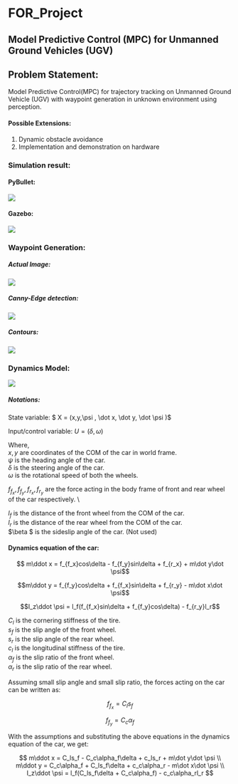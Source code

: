 # FOR_Project

## Model Predictive Control (MPC) for Unmanned Ground Vehicles (UGV)

## Problem Statement:
Model Predictive Control(MPC) for trajectory tracking on Unmanned Ground Vehicle (UGV) with waypoint generation in unknown environment using perception. 

#### Possible Extensions:  
1. Dynamic obstacle avoidance
2. Implementation and demonstration on hardware

### Simulation result: 

#### PyBullet: 
 
![](https://github.com/prakrutk/FOR_Project/blob/Prakrut/Pybullet/Sim.gif)

#### Gazebo: 

![](https://github.com/prakrutk/FOR_Project/blob/Prakrut/ROS-Gazebo/Cafe_Husky.jpeg)

### Waypoint Generation: 
##### Actual Image: 
![](https://github.com/prakrutk/FOR_Project/blob/Prakrut/Waypoint_generation/Test.png)

##### Canny-Edge detection: 
![](https://github.com/prakrutk/FOR_Project/blob/Prakrut/Waypoint_generation/canny.png)

##### Contours: 
![](https://github.com/prakrutk/FOR_Project/blob/Prakrut/Waypoint_generation/contours.png)

### Dynamics Model:
![](https://github.com/prakrutk/FOR_Project/blob/Prakrut/Model.png)

##### Notations:
State variable: $ X = (x,y,\psi , \dot x, \dot y, \dot \psi  )$

Input/control variable: $U = (\delta, \omega )$

Where, \
$x,y$ are coordinates of the COM of the car in world frame. \
$\psi$ is the heading angle of the car. \
$\delta$ is the steering angle of the car. \
$\omega$ is the rotational speed of both the wheels.

$f_{f_x} ,f_{f_y} ,f_{r_x} ,f_{r_y}$ are the force acting in the body frame of front and rear wheel of the car respectively. \

$l_f$ is the distance of the front wheel from the COM of the car. \
$l_r$ is the distance of the rear wheel from the COM of the car. \
$\beta $ is the sideslip angle of the car. (Not used) 

#### Dynamics equation of the car: 

$$ m\ddot x = f_{f_x}cos\delta - f_{f_y}sin\delta + f_{r_x} + m\dot y\dot \psi$$ 

$$m\ddot y = f_{f_y}cos\delta + f_{f_x}sin\delta + f_{r_y} - m\dot x\dot \psi$$

$$I_z\ddot \psi = l_f(f_{f_x}sin\delta + f_{f_y}cos\delta) - f_{r_y}l_r$$

$C_l$ is the cornering stiffness of the tire. \
$s_f$ is the slip angle of the front wheel. \
$s_r$ is the slip angle of the rear wheel. \
$c_l$ is the longitudinal stiffness of the tire. \
$\alpha_f$ is the slip ratio of the front wheel. \
$\alpha_r$ is the slip ratio of the rear wheel. 

Assuming small slip angle and small slip ratio, the forces acting on the car can be written as:

$$ f_{f_x} = C_ls_f$$ 

$$ f_{f_y} = C_c\alpha_f$$

With the assumptions and substituting the above equations in the dynamics equation of the car, we get:

$$ m\ddot x = C_ls_f - C_c\alpha_f\delta + c_ls_r + m\dot y\dot \psi \\ m\ddot y = C_c\alpha_f + C_ls_f\delta + c_c\alpha_r - m\dot x\dot \psi \\ 
I_z\ddot \psi = l_f(C_ls_f\delta + C_c\alpha_f) - c_c\alpha_rl_r $$

